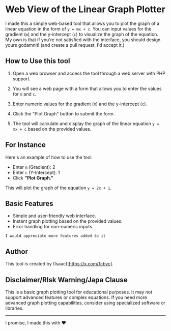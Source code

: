 # Web View of the Linear Graph Plotter

I made this a simple web-based tool that allows you to plot the graph of a linear equation in the form of `y = mx + c`. You can input values for the gradient (`m`) and the y-intercept (`c`) to visualize the graph of the equation. My own is that if you're not satisfied with the interface, you should design yours godamnit! (and create a pull request. I'd accept it.)

## How to Use this tool

1. Open a web browser and access the tool through a web server with PHP support.

2. You will see a web page with a form that allows you to enter the values for `m` and `c`.

3. Enter numeric values for the gradient (`m`) and the y-intercept (`c`).

4. Click the "Plot Graph" button to submit the form.

5. The tool will calculate and display the graph of the linear equation `y = mx + c` based on the provided values.

## For Instance

Here's an example of how to use the tool:

- Enter `m` (Gradient): 2
- Enter `c` (Y-Intercept): 1
- Click **"Plot Graph."**

This will plot the graph of the equation `y = 2x + 1`.

## Basic Features

- Simple and user-friendly web interface.
- Instant graph plotting based on the provided values.
- Error handling for non-numeric inputs.

```I would appreciate more features added to it```

## Author

This tool is created by (Isaac)[https://x.com/1cbyc].

## Disclaimer/RIsk Warning/Japa Clause

This is a basic graph plotting tool for educational purposes. It may not support advanced features or complex equations. If you need more advanced graph plotting capabilities, consider using specialized software or libraries.

------

I promise, I made this with :heart: